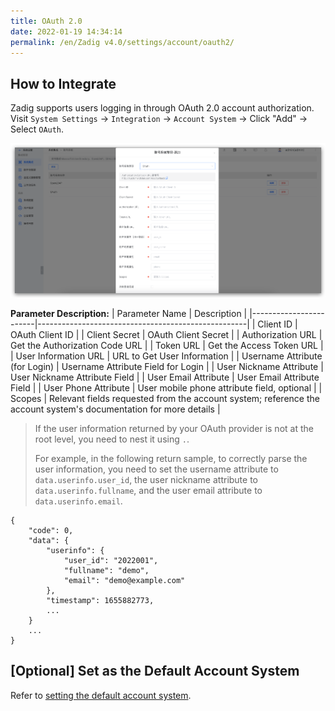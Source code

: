 ```yaml
---
title: OAuth 2.0
date: 2022-01-19 14:34:14
permalink: /en/Zadig v4.0/settings/account/oauth2/
---
```


## How to Integrate

Zadig supports users logging in through OAuth 2.0 account authorization. Visit `System Settings` -> `Integration` -> `Account System` -> Click "Add" -> Select `OAuth`.

![oauth](../../../../_images/user_account_oauth2_320.png)

**Parameter Description:**
| Parameter Name                 | Description                                                 |
|------------------------|----------------------------------------------------|
| Client ID              | OAuth Client ID                                    |
| Client Secret          | OAuth Client Secret                                |
| Authorization URL      | Get the Authorization Code URL                       |
| Token URL              | Get the Access Token URL                             |
| User Information URL            | URL to Get User Information                                     |
| Username Attribute (for Login)     | Username Attribute Field for Login                                 |
| User Nickname Attribute             | User Nickname Attribute Field                                          |
| User Email Attribute             | User Email Attribute Field                                          |
| User Phone Attribute             | User mobile phone attribute field, optional                                     |
| Scopes                 | Relevant fields requested from the account system; reference the account system's documentation for more details            |

> If the user information returned by your OAuth provider is not at the root level, you need to nest it using `.`.
>
> For example, in the following return sample, to correctly parse the user information, you need to set the username attribute to `data.userinfo.user_id`, the user nickname attribute to `data.userinfo.fullname`, and the user email attribute to `data.userinfo.email`.
```
{
    "code": 0,
    "data": {
        "userinfo": {
            "user_id": "2022001",
            "fullname": "demo",
            "email": "demo@example.com"
        },
        "timestamp": 1655882773,
        ...
    }
    ...
}
```

## [Optional] Set as the Default Account System
Refer to [setting the default account system](/en/Zadig%20v4.0/settings/account/ldap/#optional-set-as-the-default-account-system).